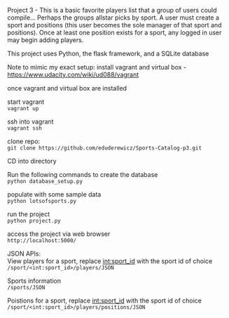 Project 3 - This is a basic favorite players list that a group of users could compile... 
Perhaps the groups allstar picks by sport. 
A user must create a sport and positions (this user becomes the sole manager of that sport and positions). 
Once at least one position exists for a sport, any logged in user may begin adding players. 

This project uses Python, the flask framework, and a SQLite database

Note to mimic my exact setup: install vagrant and virtual box - https://www.udacity.com/wiki/ud088/vagrant

once vagrant and virtual box are installed

start vagrant  
`vagrant up`

ssh into vagrant  
`vagrant ssh`   

clone repo:  
`git clone https://github.com/eduderewicz/Sports-Catalog-p3.git`  

CD into directory 

Run the following commands to create the database   
`python database_setup.py` 

populate with some sample data  
`python lotsofsports.py` 

run the project   
`python project.py`

access the project via web browser  
`http://localhost:5000/`


JSON APIs:  
View players for a sport, replace <int:sport_id> with the sport id of choice  
`/sport/<int:sport_id>/players/JSON`

Sports information  
`/sports/JSON`

Poistions for a sport, replace <int:sport_id> with the sport id of choice  
`/sport/<int:sport_id>/players/positions/JSON`

